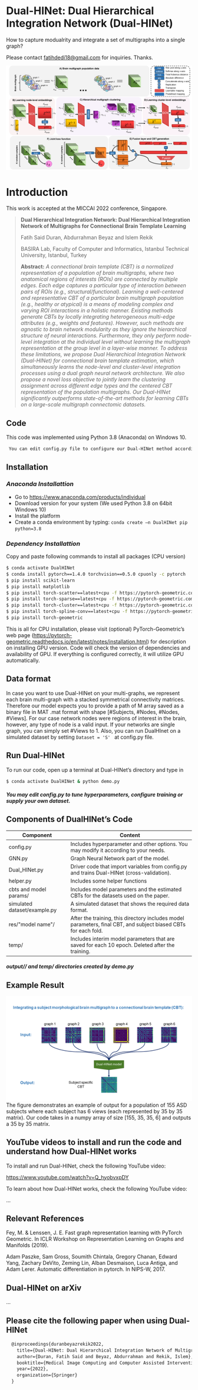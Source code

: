 # Dual-HINet: Dual Hierarchical Integration Network (Dual-HINet)

How to capture modualrity and integrate a set of multigraphs into a single graph?

Please contact fatihdedi18@gmail.com for inquiries. Thanks. 

![Dual-HINet](main_figure.png)

# Introduction
This work is accepted at the MICCAI 2022 conference, Singapore.

> **Dual Hierarchical Integration Network: Dual Hierarchical Integration
Network of Multigraphs for Connectional Brain
Template Learning**
>
> Fatih Said Duran, Abdurrahman Beyaz and Islem Rekik
>
> BASIRA Lab, Faculty of Computer and Informatics, Istanbul Technical University, Istanbul, Turkey
>
> **Abstract:** *A connectional brain template (CBT) is a normalized representation of a population of brain multigraphs, where two anatomical regions of interests (ROIs) are connected by multiple edges. Each
edge captures a particular type of interaction between pairs of ROIs (e.g., structural/functional). Learning a well-centered and representative CBT of a particular brain multigraph population (e.g., healthy
or atypical) is a means of modeling complex and varying ROI interactions in a holistic manner. Existing methods generate CBTs by locally integrating heterogeneous multi-edge attributes (e.g., weights and
features). However, such methods are agnostic to brain network modularity as they ignore the hierarchical structure of neural interactions.
Furthermore, they only perform node-level integration at the individual level without learning the multigraph representation at the group
level in a layer-wise manner. To address these limitations, we propose Dual Hierarchical Integration Network (Dual-HINet) for connectional
brain template estimation, which simultaneously learns the node-level and cluster-level integration processes using a dual graph neural network architecture. We also propose a novel loss objective to jointly learn
the clustering assignment across different edge types and the centered CBT representation of the population multigraphs. Our Dual-HINet significantly outperforms state-of-the-art methods for learning CBTs on a
large-scale multigraph connectomic datasets.*


## Code
This code was implemented using Python 3.8 (Anaconda) on Windows 10.
```diff
 You can edit config.py file to configure our Dual-HINet method according to your needs.
```

## Installation
### *Anaconda Installattion*
* Go to  https://www.anaconda.com/products/individual
* Download version for your system (We used Python 3.8  on 64bit Windows 10)
* Install the platform
* Create a conda environment by typing:  ```conda create –n DualHINet pip python=3.8 ```

### *Dependency Installattion*
Copy and paste following commands to install all packages (CPU version)
```sh
$ conda activate DualHINet
$ conda install pytorch==1.4.0 torchvision==0.5.0 cpuonly -c pytorch
$ pip install scikit-learn
$ pip install matplotlib
$ pip install torch-scatter==latest+cpu -f https://pytorch-geometric.com/whl/torch-1.4.0.html
$ pip install torch-sparse==latest+cpu -f https://pytorch-geometric.com/whl/torch-1.4.0.html
$ pip install torch-cluster==latest+cpu -f https://pytorch-geometric.com/whl/torch-1.4.0.html
$ pip install torch-spline-conv==latest+cpu -f https://pytorch-geometric.com/whl/torch-1.4.0.html
$ pip install torch-geometric
```
This is all for CPU installation, please visit (optional) PyTorch-Geometric’s web page (https://pytorch-geometric.readthedocs.io/en/latest/notes/installation.html) for description on installing GPU version. Code will check the version of dependencies and availability of GPU. If everything is configured correctly, it will utilize GPU automatically.

## Data format
In case you want to use Dual-HINet on your multi-graphs, we represent each brain multi-graph with a stacked symmetrical connectivity matrices. Therefore our model expects you to provide a path of M array saved as a binary file in MAT .mat format with shape [#Subjects, #Nodes, #Nodes, #Views]. For our case network nodes were regions of interest in the brain, however, any type of node is a valid input. If your networks are single graph, you can simply set #Views to 1. Also, you can run DualHInet on a simulated dataset by setting ```Dataset = 'S' ``` at config.py file.  

## Run Dual-HINet
To run our code, open up a terminal at Dual-HINet’s directory and type in
```sh
$ conda activate DualHINet & python demo.py
```
#####  You may edit config.py to tune hyperparameters, configure training or supply your own dataset.

## Components of DualHINet’s Code
| Component                   | Content                                                                                                         |
|-----------------------------|-----------------------------------------------------------------------------------------------------------------|
| config.py                   | Includes hyperparameter and other options. You may modify it according to your needs.                           |
| GNN.py                      | Graph Neural Network part of the model.                                                                         |
| Dual_HINet.py               | Driver code that import variables from config.py and trains Dual-HINet (cross-validation).                      |
| helper.py                   | Includes some helper functions                                                                                  |
| cbts and model params/      | Includes model parameters and the estimated CBTs  for the datasets used on the paper.                           |
| simulated dataset/example.py | A simulated dataset that shows the required data format.                                                        |
| res/"model name"/            | After the training, this directory includes model parameters, final CBT, and subject biased CBTs for each fold. |
| temp/                       | Includes interim model parameters that are saved for each 10 epoch. Deleted after the training.                 |
#####  output/<model name>/ and temp/ directories created by demo.py
  
## Example Result  
![CBT integration](CBT_integration.png)
The figure demonstrates an example of output for a population of 155 ASD subjects where each subject has 6 views (each represented by 35 by 35 matrix). Our code takes in a numpy array of size [155, 35, 35, 6] and outputs a 35 by 35 matrix.


## YouTube videos to install and run the code and understand how Dual-HINet works

To install and run Dual-HINet, check the following YouTube video: 

https://www.youtube.com/watch?v=Q_hyobvxpDY

To learn about how Dual-HINet works, check the following YouTube video: 

...

## Relevant References
Fey, M. & Lenssen, J. E. Fast graph representation learning with PyTorch Geometric. In ICLR Workshop on Representation Learning on Graphs and Manifolds (2019).

Adam Paszke, Sam Gross, Soumith Chintala, Gregory Chanan, Edward Yang, Zachary DeVito, Zeming Lin, Alban Desmaison, Luca Antiga, and Adam Lerer. Automatic differentiation in pytorch. In NIPS-W, 2017.

## Dual-HINet on arXiv

...

## Please cite the following paper when using Dual-HINet
```latex
  @inproceedings{duranbeyazrekik2022,
    title={Dual-HINet: Dual Hierarchical Integration Network of Multigraphs for Connectional Brain Template Learning},
    author={Duran, Fatih Said and Beyaz, Abdurrahman and Rekik, Islem},
    booktitle={Medical Image Computing and Computer Assisted Intervention},
    year={2022},
    organization={Springer}
  }
```
